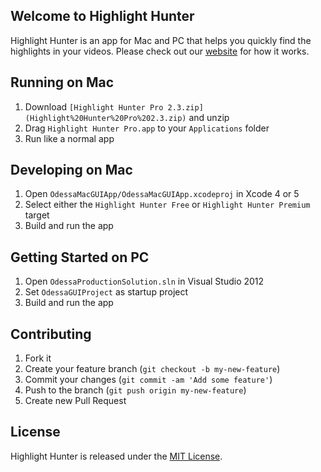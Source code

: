 ## Welcome to Highlight Hunter

Highlight Hunter is an app for Mac and PC that helps you quickly find the highlights in your videos. Please check out our [website](http://www.highlighthunter.com) for how it works.


## Running on Mac
1. Download `[Highlight Hunter Pro 2.3.zip](Highlight%20Hunter%20Pro%202.3.zip)` and unzip
2. Drag `Highlight Hunter Pro.app` to your `Applications` folder
3. Run like a normal app


## Developing on Mac
1. Open `OdessaMacGUIApp/OdessaMacGUIApp.xcodeproj` in Xcode 4 or 5
2. Select either the `Highlight Hunter Free` or `Highlight Hunter Premium` target
3. Build and run the app


## Getting Started on PC
1. Open `OdessaProductionSolution.sln` in Visual Studio 2012
2. Set `OdessaGUIProject` as startup project
3. Build and run the app


## Contributing
1. Fork it
2. Create your feature branch (`git checkout -b my-new-feature`)
3. Commit your changes (`git commit -am 'Add some feature'`)
4. Push to the branch (`git push origin my-new-feature`)
5. Create new Pull Request


## License
Highlight Hunter is released under the [MIT License](http://www.opensource.org/licenses/MIT).
